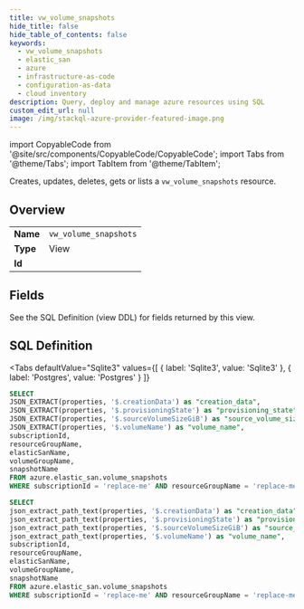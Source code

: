 ```yaml
--- 
title: vw_volume_snapshots
hide_title: false
hide_table_of_contents: false
keywords:
  - vw_volume_snapshots
  - elastic_san
  - azure
  - infrastructure-as-code
  - configuration-as-data
  - cloud inventory
description: Query, deploy and manage azure resources using SQL
custom_edit_url: null
image: /img/stackql-azure-provider-featured-image.png
---
```


import CopyableCode from '@site/src/components/CopyableCode/CopyableCode';
import Tabs from '@theme/Tabs';
import TabItem from '@theme/TabItem';

Creates, updates, deletes, gets or lists a <code>vw_volume_snapshots</code> resource.

## Overview
<table><tbody>
<tr><td><b>Name</b></td><td><code>vw_volume_snapshots</code></td></tr>
<tr><td><b>Type</b></td><td>View</td></tr>
<tr><td><b>Id</b></td><td><CopyableCode code="azure.elastic_san.vw_volume_snapshots" /></td></tr>
</tbody></table>

## Fields

See the SQL Definition (view DDL) for fields returned by this view.

## SQL Definition

<Tabs
defaultValue="Sqlite3"
values={[
{ label: 'Sqlite3', value: 'Sqlite3' },
{ label: 'Postgres', value: 'Postgres' }
]}
>
<TabItem value="Sqlite3">

```sql
SELECT
JSON_EXTRACT(properties, '$.creationData') as "creation_data",
JSON_EXTRACT(properties, '$.provisioningState') as "provisioning_state",
JSON_EXTRACT(properties, '$.sourceVolumeSizeGiB') as "source_volume_size_gib",
JSON_EXTRACT(properties, '$.volumeName') as "volume_name",
subscriptionId,
resourceGroupName,
elasticSanName,
volumeGroupName,
snapshotName
FROM azure.elastic_san.volume_snapshots
WHERE subscriptionId = 'replace-me' AND resourceGroupName = 'replace-me' AND elasticSanName = 'replace-me' AND volumeGroupName = 'replace-me';
```

</TabItem>
<TabItem value="Postgres">

```sql
SELECT
json_extract_path_text(properties, '$.creationData') as "creation_data",
json_extract_path_text(properties, '$.provisioningState') as "provisioning_state",
json_extract_path_text(properties, '$.sourceVolumeSizeGiB') as "source_volume_size_gib",
json_extract_path_text(properties, '$.volumeName') as "volume_name",
subscriptionId,
resourceGroupName,
elasticSanName,
volumeGroupName,
snapshotName
FROM azure.elastic_san.volume_snapshots
WHERE subscriptionId = 'replace-me' AND resourceGroupName = 'replace-me' AND elasticSanName = 'replace-me' AND volumeGroupName = 'replace-me';
```

</TabItem>
</Tabs>
